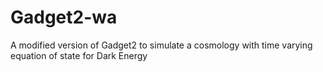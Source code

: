 # Gadget2-wa
A modified version of Gadget2 to simulate a cosmology with time varying equation of state for Dark Energy
